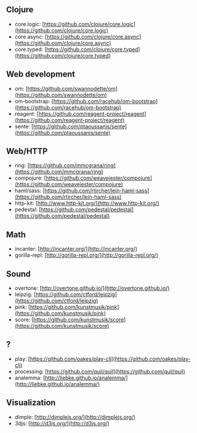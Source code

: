 ## Clojure
* core.logic: [https://github.com/clojure/core.logic](https://github.com/clojure/core.logic)
* core.async: [https://github.com/clojure/core.async](https://github.com/clojure/core.async)
* core.typed: [https://github.com/clojure/core.typed](https://github.com/clojure/core.typed)

## Web development
* om: [https://github.com/swannodette/om](https://github.com/swannodette/om)
* om-bootstrap: [https://github.com/racehub/om-bootstrap](https://github.com/racehub/om-bootstrap)
* reagent: [https://github.com/reagent-project/reagent](https://github.com/reagent-project/reagent)
* sente: [https://github.com/ptaoussanis/sente](https://github.com/ptaoussanis/sente)

## Web/HTTP
* ring: [https://github.com/mmcgrana/ring](https://github.com/mmcgrana/ring)
* compojure: [https://github.com/weavejester/compojure](https://github.com/weavejester/compojure)
* haml/sass: [https://github.com/rtircher/lein-haml-sass](https://github.com/rtircher/lein-haml-sass)
* http-kit: [http://www.http-kit.org/](http://www.http-kit.org/)
* pedestal: [https://github.com/pedestal/pedestal](https://github.com/pedestal/pedestal)

## Math
* incanter: [http://incanter.org/](http://incanter.org/)
* gorilla-repl: [http://gorilla-repl.org/](http://gorilla-repl.org/)

## Sound
* overtone: [http://overtone.github.io/](http://overtone.github.io/)
* leipzig: [https://github.com/ctford/leipzig](https://github.com/ctford/leipzig)
* pink: [https://github.com/kunstmusik/pink](https://github.com/kunstmusik/pink)
* score: [https://github.com/kunstmusik/score](https://github.com/kunstmusik/score)

## ?
* play: [https://github.com/oakes/play-clj](https://github.com/oakes/play-clj)
* processing: [https://github.com/quil/quil](https://github.com/quil/quil)
* analemma: [http://liebke.github.io/analemma/](http://liebke.github.io/analemma/)

## Visualization
* dimple: [http://dimplejs.org/](http://dimplejs.org/)
* 3djs: [http://d3js.org/](http://d3js.org/)

